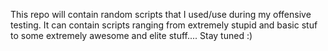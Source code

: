 This repo will contain random scripts that I used/use during my offensive testing. It can contain scripts ranging from extremely stupid and basic stuf to some extremely awesome and elite stuff.... Stay tuned :)
